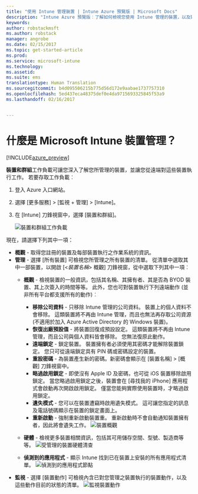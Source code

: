 ```yaml
---
title: "使用 Intune 管理裝置 | Intune Azure 預覽版 | Microsoft Docs"
description: "Intune Azure 預覽版︰了解如何檢視您使用 Intune 管理的裝置，以及對這些裝置執行各種動作。"
keywords: 
author: robstackmsft
ms.author: robstack
manager: angrobe
ms.date: 02/15/2017
ms.topic: get-started-article
ms.prod: 
ms.service: microsoft-intune
ms.technology: 
ms.assetid: 
ms.suite: ems
translationtype: Human Translation
ms.sourcegitcommit: b4d095506215b775d56d172e9aabae1737757310
ms.openlocfilehash: 5ed437eca48375def0e4da9715693325845f53a9
ms.lasthandoff: 02/16/2017


---
```


# <a name="what-is-microsoft-intune-device-management"></a>什麼是 Microsoft Intune 裝置管理？ 


[!INCLUDE[azure_preview](../includes/azure_preview.md)]

**裝置和群組**工作負載可讓您深入了解您所管理的裝置，並讓您從遠端對這些裝置執行工作。 若要存取工作負載︰

1. 登入 Azure 入口網站。
2. 選擇 [更多服務]  >  [監視 + 管理]  >  [Intune]。
3. 在 [Intune] 刀鋒視窗中，選擇 [裝置和群組]。

    ![裝置和群組工作負載](./media/devices-and-groups-workload.png)

現在，請選擇下列其中一項：

- **概觀** - 取得您註冊的裝置及每部裝置執行之作業系統的資訊。
- **管理** - 選擇 [所有裝置] 可檢視您所管理之所有裝置的清單。
    從清單中選取其中一部裝置，以開啟 [<*裝置名稱*>  概觀] 刀鋒視窗，從中選取下列其中一項︰
    - **概觀** - 檢視裝置的一般資訊，包括其名稱、其擁有者、其是否為 BYOD 裝置、其上次簽入的時間等等。 此外，您也可對裝置執行下列遠端動作 (並非所有平台都支援所有的動作)︰
        - **移除公司資料** - 只移除 Intune 管理的公司資料。 裝置上的個人資料不會移除。 這類裝置將不再由 Intune 管理，而且也無法再存取公司資源 (不適用於加入 Azure Active Directory 的 Windows 裝置)。
        - **恢復出廠預設值** - 將裝置回復成預設設定。 這類裝置將不再由 Intune 管理，而且公司與個人資料皆會移除。 您無法復原此動作。
        - **遠端鎖定** - 鎖定裝置。 裝置擁有者必須使用其密碼才能解除裝置鎖定。 您只可從遠端鎖定具有 PIN 碼或密碼設定的裝置。
        - **重設密碼** - 為裝置產生新的密碼。新密碼會顯示在 [裝置名稱] >  [概觀] 刀鋒視窗中。
        - **略過啟用鎖定** - 即使沒有 Apple ID 及密碼，也可從 iOS 裝置移除啟用鎖定。 當您略過啟用鎖定之後，裝置會在 [尋找我的 iPhone] 應用程式會啟動再次開啟啟用鎖定。 僅當您能夠實際使用裝置時，才略過啟用鎖定。
        - **遺失模式** - 您可以在裝置遭竊時啟用遺失模式。 這可讓您指定的訊息及電話號碼顯示在裝置的鎖定畫面上。
        - **重新啟動** - 強制重新啟動裝置重。 重新啟動時不會自動通知裝置擁有者，因此將會遺失工作。
        ![裝置概觀](http://i.imgur.com/4Rx4VXm.png)
        
    - **硬體** - 檢視更多裝置相關資訊，包括其可用儲存空間、型號、製造商等等。
    ![受管理的裝置硬體清查](./media/hardware-inventory.png)
    - **偵測到的應用程式** - 顯示 Intune 找到已在裝置上安裝的所有應用程式清單。
    ![偵測到的應用程式節點](./media/detected-applications.png)
- **監視** - 選擇 [裝置動作] 可檢視內含已對您管理之裝置執行的裝置動作，以及這些動作目前的狀態的清單。
![監視裝置動作](./media/monitor-device-actions.png)

